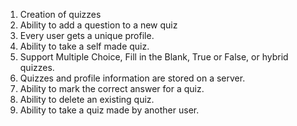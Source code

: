 1. Creation of quizzes
2. Ability to add a question to a new quiz
3. Every user gets a unique profile.
4. Ability to take a self made quiz.
5. Support Multiple Choice, Fill in the Blank, True or False, or hybrid quizzes.
6. Quizzes and profile information are stored on a server.
7. Ability to mark the correct answer for a quiz.
8. Ability to delete an existing quiz.
9. Ability to take a quiz made by another user.
